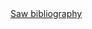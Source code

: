 <a href=" https://t.umblr.com/redirect?z=http%3A%2F%2Foregonwoodworker.blogspot.ca%2F2013%2F02%2Fsaw-bibliography.html&amp;t=ZGUxMjRlM2RmZDFjZTgzYmVjNTNmODU5ZGJlNmUxMDkyMzc3YTBlYyxaeFk2cG1oRA%3D%3D&amp;b=t%3AqHVAHG4mRdaot7uHHBcIRA&amp;p=https%3A%2F%2Fweekendjoiner.com%2Fpost%2F43762302644%2Fsaw-bibliography&amp;m=0">
                        Saw bibliography                    </a>
